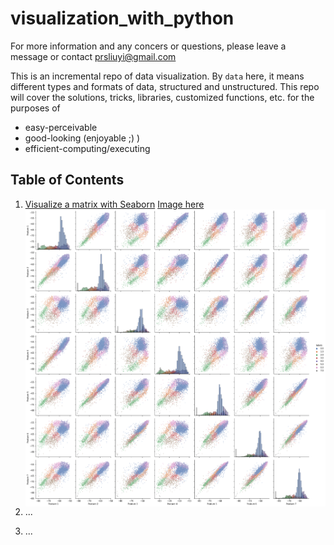 # visualization_with_python

For more information and any concers or questions, please leave a message or contact prsliuyi@gmail.com

This is an incremental repo of data visualization. By `data` here, it means different types and formats of data, structured and unstructured. This repo will cover the solutions, tricks, libraries, customized functions, etc. for the purposes of 
- easy-perceivable
- good-looking (enjoyable ;) )
- efficient-computing/executing

## Table of Contents
1. [Visualize a matrix with Seaborn](numpy_array_sns_pairplot.ipynb) [Image here](images/fig001.png)
<img src="/images/fig001.png"
     alt="Markdown Monster icon"
     style="float: left; margin-right: 10px;" />

2. ...
3. ...